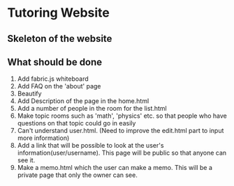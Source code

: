 # Tutoring Website


## Skeleton of the website


## What should be done

1. Add fabric.js whiteboard
2. Add FAQ on the 'about' page
3. Beautify
4. Add Description of the page in the home.html
5. Add a number of people in the room for the list.html
6. Make topic rooms such as 'math', 'physics' etc. so that people who have questions on that topic could go in easily
7. Can't understand user.html. (Need to improve the edit.html part to input more information)
8. Add a link that will be possible to look at the user's information(user/username). This page will be public so that anyone can see it.
9. Make a memo.html which the user can make a memo. This will be a private page that only the owner can see.